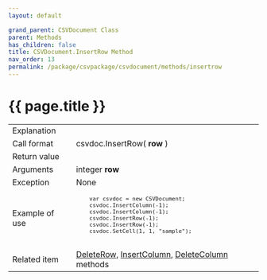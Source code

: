 ```yaml
---
layout: default

grand_parent: CSVDocument Class
parent: Methods
has_children: false
title: CSVDocument.InsertRow Method
nav_order: 13
permalink: /package/csvpackage/csvdocument/methods/insertrow
---
```

# {{ page.title }}

<table>
  <tr>
    <td>Explanation</td>
    <td colspan="2"></td>
  </tr>
  <tr>
    <td>Call format</td>
    <td colspan="2">csvdoc.InsertRow( <b>row </b> )</td>
  </tr>
  <tr>
    <td>Return value</td>
    <td colspan="2"></td>
  </tr>  
  <tr>
    <td>Arguments</td>
    <td>integer <b>row</b></td>
    <td></td>
  </tr>
  <tr>
    <td>Exception</td>
    <td colspan="2">None</td>
  </tr>
  <tr>
    <td>Example of use</td>
    <td colspan="2"><code><pre>
    var csvdoc = new CSVDocument;
    csvdoc.InsertColumn(-1);
    csvdoc.InsertColumn(-1);
    csvdoc.InsertRow(-1);
    csvdoc.InsertRow(-1);
    csvdoc.SetCell(1, 1, "sample");
    </pre></code></td>
  </tr>
  <tr>
    <td>Related item</td>
    <td colspan="2"><a href="/package/csvpackage/csvdocument/methods/deleterow">DeleteRow</a>, <a href="/package/csvpackage/csvdocument/methods/insertcolumn">InsertColumn</a>, <a href="/package/csvpackage/csvdocument/methods/deletecolumn">DeleteColumn</a> methods</td>
  </tr>
</table>



